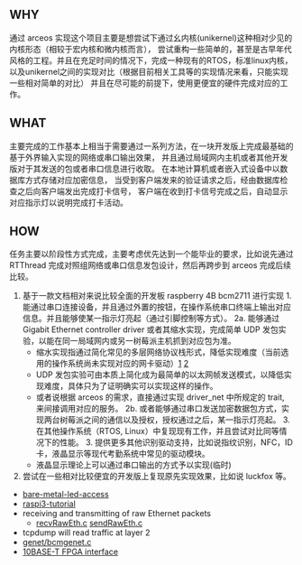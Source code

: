 

## WHY

  通过 arceos 实现这个项目主要是想尝试下通过幺内核(unikernel)这种相对少见的内核形态（相较于宏内核和微内核而言），
  尝试重构一些简单的，甚至是古早年代风格的工程。并且在充足时间的情况下，完成一种现有的RTOS，标准linux内核，以及unikernel之间的实现对比（根据目前相关工具等的实现情况来看，只能实现一些相对简单的对比）
  并且在尽可能的前提下，使用更便宜的硬件完成对应的工作。

## WHAT

  主要完成的工作基本上相当于需要通过一系列方法，在一块开发版上完成最基础的基于外界输入实现的网络或串口输出效果，
  并且通过局域网内主机或者其他开发版对于其发送的包或者串口信息进行收取。
  在本地计算机或者嵌入式设备中以数据库方式存储对应加密信息，
  当受到客户端发来的验证请求之后，经由数据库检查之后向客户端发出完成打卡信号，
  客户端在收到打卡信号完成之后，自动显示对应指示灯以说明完成打卡活动。

## HOW

  任务主要以阶段性方式完成，主要考虑优先达到一个能毕业的要求，比如说先通过 RTThread 完成对照组网络或串口信息发包设计，然后再跨步到 arceos 完成后续比较。

  1. 基于一款文档相对来说比较全面的开发板 raspberry 4B bcm2711 进行实现
    1. 能通过串口连接设备，并且通过外置的按钮，在操作系统串口终端上输出对应信息。并且能够使某一指示灯亮起（通过引脚控制等方式）。
    2a. 能够通过 Gigabit Ethernet controller driver 或者其缩水实现，完成简单 UDP 发包实验，以能在同一局域网内或另一树莓派主机抓到对应包为准。
        - 缩水实现指通过简化常见的多层网络协议栈形式，降低实现难度（当前选用的操作系统尚未实现对应的网卡驱动）[1](https://forums.raspberrypi.com/viewtopic.php?t=271651#p1654653) [2](https://www.eevblog.com/forum/projects/bare-metal-udp-what_s-involved/msg937862/#msg937862)
        - UDP 发包实验可由本质上简化成为最简单的以太网帧发送模式，以降低实现难度，具体只为了证明确实可以实现这样的操作。
        - 或者说根据 arceos 的需求，直接通过实现 driver_net 中所规定的 trait, 来间接调用对应的服务。
    2b. 或者能够通过串口发送加密数据包方式，实现两台树莓派之间的通信以及授权，授权通过之后，某一指示灯亮起。
    3. 在其他操作系统（RTOS, Linux）中复现现有工作，并且尝试对比同等情况下的性能。
    3. 提供更多其他识别驱动支持，比如说指纹识别，NFC，ID卡，液晶显示等现代考勤系统中常见的驱动模块。
        - 液晶显示理论上可以通过串口输出的方式予以实现(临时)
  2. 尝试在一些相对比较便宜的开发版上复现原先实现效果，比如说 luckfox 等。
  

- [bare-metal-led-access](https://raspberrypi.stackexchange.com/questions/135867/bare-metal-led-access-on-rpi-4)
- [raspi3-tutorial](https://github.com/bztsrc/raspi3-tutorial)
- receiving and transmitting of raw Ethernet packets
  - [recvRawEth.c](https://gist.github.com/austinmarton/2862515) [sendRawEth.c](https://gist.github.com/austinmarton/1922600)
- tcpdump will read traffic at layer 2
- [genet/bcmgenet.c](https://github.com/raspberrypi/linux/blob/rpi-4.19.y/drivers/net/ethernet/broadcom/genet/bcmgenet.c)
- [10BASE-T FPGA interface](https://www.fpga4fun.com/10BASE-T.html)



